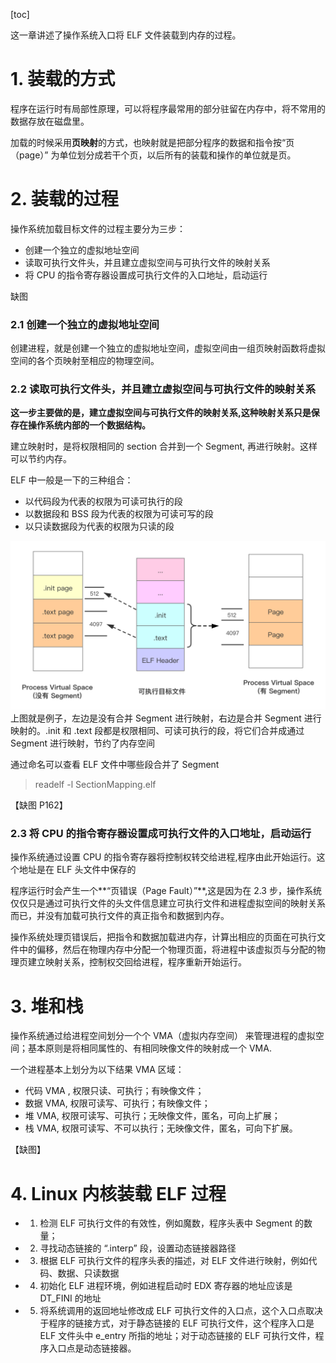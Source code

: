 
[toc]

这一章讲述了操作系统入口将 ELF 文件装载到内存的过程。

# 1. 装载的方式

程序在运行时有局部性原理，可以将程序最常用的部分驻留在内存中，将不常用的数据存放在磁盘里。

加载的时候采用**页映射**的方式，也映射就是把部分程序的数据和指令按“页（page）” 为单位划分成若干个页，以后所有的装载和操作的单位就是页。


# 2. 装载的过程

操作系统加载目标文件的过程主要分为三步：

- 创建一个独立的虚拟地址空间
- 读取可执行文件头，并且建立虚拟空间与可执行文件的映射关系
- 将 CPU 的指令寄存器设置成可执行文件的入口地址，启动运行

缺图

### 2.1 创建一个独立的虚拟地址空间
 创建进程，就是创建一个独立的虚拟地址空间，虚拟空间由一组页映射函数将虚拟空间的各个页映射至相应的物理空间。

### 2.2 读取可执行文件头，并且建立虚拟空间与可执行文件的映射关系

**这一步主要做的是，建立虚拟空间与可执行文件的映射关系,这种映射关系只是保存在操作系统内部的一个数据结构。**

建立映射时，是将权限相同的 section 合并到一个 Segment, 再进行映射。这样可以节约内存。

ELF 中一般是一下的三种组合：

- 以代码段为代表的权限为可读可执行的段
- 以数据段和 BSS 段为代表的权限为可读可写的段
- 以只读数据段为代表的权限为只读的段

![ELF_Segment](media/ELF_Segment-1.png)
上图就是例子，左边是没有合并 Segment 进行映射，右边是合并 Segment 进行映射的。.init 和 .text 段都是权限相同、可读可执行的段，将它们合并成通过 Segment 进行映射，节约了内存空间

通过命名可以查看 ELF 文件中哪些段合并了 Segment 
> readelf -l SectionMapping.elf

【缺图 P162】


### 2.3 将 CPU 的指令寄存器设置成可执行文件的入口地址，启动运行

操作系统通过设置 CPU 的指令寄存器将控制权转交给进程,程序由此开始运行。这个地址是在 ELF 头文件中保存的

程序运行时会产生一个**“页错误（Page Fault）”**,这是因为在 2.3 步，操作系统仅仅只是通过可执行文件的头文件信息建立可执行文件和进程虚拟空间的映射关系而已，并没有加载可执行文件的真正指令和数据到内存。

操作系统处理页错误后，把指令和数据加载进内存，计算出相应的页面在可执行文件中的偏移，然后在物理内存中分配一个物理页面，将进程中该虚拟页与分配的物理页建立映射关系，控制权交回给进程，程序重新开始运行。

# 3. 堆和栈
操作系统通过给进程空间划分一个个 VMA（虚拟内存空间） 来管理进程的虚拟空间；基本原则是将相同属性的、有相同映像文件的映射成一个 VMA.

一个进程基本上划分为以下结果 VMA 区域：

- 代码 VMA , 权限只读、可执行；有映像文件；
- 数据 VMA, 权限可读写、可执行；有映像文件；
- 堆 VMA, 权限可读写、可执行；无映像文件，匿名，可向上扩展；
- 栈 VMA, 权限可读写、不可以执行；无映像文件，匿名，可向下扩展。

【缺图】

# 4. Linux 内核装载 ELF 过程

- 1. 检测 ELF 可执行文件的有效性，例如魔数，程序头表中 Segment 的数量；
- 2. 寻找动态链接的 “.interp” 段，设置动态链接器路径
- 3. 根据 ELF 可执行文件的程序头表的描述，对 ELF 文件进行映射，例如代码、数据、只读数据
- 4. 初始化 ELF 进程环境，例如进程启动时 EDX 寄存器的地址应该是 DT_FINI 的地址
- 5. 将系统调用的返回地址修改成 ELF 可执行文件的入口点，这个入口点取决于程序的链接方式，对于静态链接的 ELF 可执行文件，这个程序入口是 ELF 文件头中 e_entry 所指的地址；对于动态链接的 ELF 可执行文件，程序入口点是动态链接器。

 


